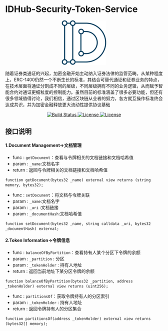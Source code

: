 # IDHub-Security-Token-Service
<div align=center><img src="https://raw.githubusercontent.com/idhub-did-plus/Security-Token-Contract/master/image/WechatIMG611.png"/></div>


随着证券类通证的兴起，加密金融开始主动纳入证券法律的监管范畴。从某种程度上，ERC-1400仍然一个不断生长的标准，其结合可替代通证和证券业务的特点，在技术层面将通证分割成不同的层级，不同层级拥有不同的业务逻辑，从而赋予智能合约对通证更细粒度的控制能力。虽然目前的标准涵盖了很多必要功能，但还有很多领域值得讨论，我们相信，通过区块链从业者的努力，各方就互操作标准终会达成共识，并为加密金融释放更大流动性提供协议基础


<p align="center">
	<a href="https://circleci.com/gh/vuejs/vue/tree/dev">
		<img src="https://img.shields.io/badge/PDF-%E5%9F%BA%E9%87%91%E6%A8%A1%E5%9E%8B-orange" alt="Build Status">
	</a>
	<a href="https://www.npmjs.com/package/vue">
		<img src="https://img.shields.io/badge/%E7%89%88%E6%9C%AC-1.0.0-green" alt="License">
	</a>
	<a href="https://chat.vuejs.org/">
		<img src="https://img.shields.io/badge/%E5%85%AC%E4%BC%97%E5%8F%B7-IDHub-blue" alt="License">
	</a>
</p>

## 接口说明
#### 1.Document Management->文档管理
* func   : `getDocument`：查看与令牌相关的文档链接和文档哈希值
* param  : `_name`:文档名字
* return : 返回与令牌相关的文档链接和文档哈希值
```solidity
function getDocument(bytes32 _name) external view returns (string memory, bytes32);
```
* func   : `setDocument`：将文档与令牌关联
* param  : `_name`:文档名字
* param  : `_uri` :文档链接
* param  : `_documentHash`:文档哈希值
```solidity
function setDocument(bytes32 _name, string calldata _uri, bytes32 _documentHash) external;
```
#### 2.Token Information->令牌信息
* func   : `balanceOfByPartition`：查看持有人某个分区下令牌的余额
* param  : `_partition` : 分区
* param  : `_tokenHolder` : 持有人地址
* return : 返回当前地址下某分区令牌的余额
```solidity
function balanceOfByPartition(bytes32 _partition, address _tokenHolder) external view returns (uint256);
```
* func   : `partitionsOf`：获取令牌持有人的分区索引
* param  : `_tokenHolder` : 持有人地址
* return : 返回令牌持有人的分区集合
```solidity
function partitionsOf(address _tokenHolder) external view returns (bytes32[] memory);
```



